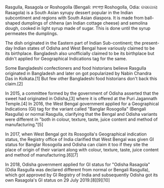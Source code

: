 Rasgulla, Rasagola or Roshogolla (Bengali: রসগোল্লা Roshogolla, Odia: ରସଗୋଲା Rasagola) is a South Asian syrupy dessert popular in the Indian subcontinent and regions with South Asian diaspora. It is made from ball-shaped dumplings of chhena (an Indian cottage cheese) and semolina dough, cooked in light syrup made of sugar. This is done until the syrup permeates the dumplings.

The dish originated in the Eastern part of Indian Sub-continent; the present-day Indian states of Odisha and West Bengal have variously claimed to be its birthplace. Bangladesh also unofficially claimed to be its birthplace but didn't applied for Geographical Indications tag for the same.

Some Bangladeshi confectioners and food historians believe Rasgulla originated in Bangladesh and later on got popularized by Nabin Chandra Das in Kolkata.[1] But few other Bangladeshi food historians don't back this claim.[2]

In 2015, a committee formed by the government of Odisha asserted that the sweet had originated in Odisha,[3] where it is offered at the Puri Jagannath Temple.[4] In 2016, the West Bengal government applied for a Geographical Indications (GI) tag for the variant called "Banglar Rosogolla" (Bengali Rasgulla) or normal Rasgulla, clarifying that the Bengal and Odisha variants were different in "both in colour, texture, taste, juice content and method of manufacturing."[5]

In 2017, when West Bengal got its Rosogolla's Geographical indication status, the Registry office of India clarified that West Bengal was given GI status for Banglar Rosogolla and Odisha can claim it too if they site the place of origin of their variant along with colour, texture, taste, juice content and method of manufacturing.[6][7]

In 2018, Odisha government applied for GI status for "Odisha Rasagola" (Odia Rasgulla was declared different from normal or Bengali Rasgulla), which got approved by GI Registry of India and subsequently Odisha got its own Rasagola's GI status on 29 July 2019.[8][9][10]